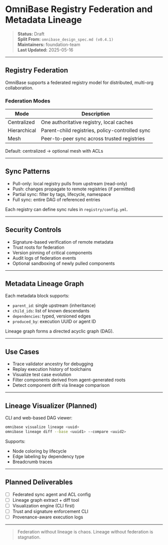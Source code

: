 # OmniBase Registry Federation and Metadata Lineage

> **Status:** Draft  
> **Split From:** `omnibase_design_spec.md (v0.4.1)`  
> **Maintainers:** foundation-team  
> **Last Updated:** 2025-05-16

---

## Registry Federation

OmniBase supports a federated registry model for distributed, multi-org collaboration.

### Federation Modes

| Mode         | Description                                      |
|--------------|--------------------------------------------------|
| Centralized  | One authoritative registry, local caches         |
| Hierarchical | Parent-child registries, policy-controlled sync  |
| Mesh         | Peer-to-peer sync across trusted registries      |

Default: centralized → optional mesh with ACLs

---

## Sync Patterns

- Pull-only: local registry pulls from upstream (read-only)
- Push: changes propagate to remote registries (if permitted)
- Partial sync: filter by tags, lifecycle, namespace
- Full sync: entire DAG of referenced entries

Each registry can define sync rules in `registry/config.yml`.

---

## Security Controls

- Signature-based verification of remote metadata
- Trust roots for federation
- Version pinning of critical components
- Audit logs of federation events
- Optional sandboxing of newly pulled components

---

## Metadata Lineage Graph

Each metadata block supports:

- `parent_id`: single upstream (inheritance)
- `child_ids`: list of known descendants
- `dependencies`: typed, versioned edges
- `produced_by`: execution UUID or agent ID

Lineage graph forms a directed acyclic graph (DAG).

---

## Use Cases

- Trace validator ancestry for debugging
- Replay execution history of toolchains
- Visualize test case evolution
- Filter components derived from agent-generated roots
- Detect component drift via lineage comparison

---

## Lineage Visualizer (Planned)

CLI and web-based DAG viewer:

```bash
omnibase visualize lineage <uuid>
omnibase lineage diff --base <uuid1> --compare <uuid2>
```

Supports:

- Node coloring by lifecycle
- Edge labeling by dependency type
- Breadcrumb traces

---

## Planned Deliverables

- [ ] Federated sync agent and ACL config
- [ ] Lineage graph extract + diff tool
- [ ] Visualization engine (CLI first)
- [ ] Trust and signature enforcement CLI
- [ ] Provenance-aware execution logs

---

> Federation without lineage is chaos. Lineage without federation is stagnation.
